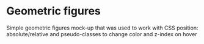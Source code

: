 # Geometric figures 
Simple geometric figures mock-up that was used to work with CSS position: absolute/relative and pseudo-classes to change color and z-index on hover